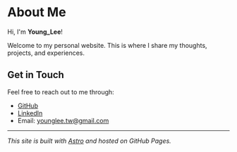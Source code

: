 # About Me

Hi, I'm **Young_Lee**!

Welcome to my personal website. This is where I share my thoughts, projects, and experiences.

## Get in Touch

Feel free to reach out to me through:
- [GitHub](https://github.com/youngleetw)
- [LinkedIn](https://linkedin.com/in/youngleetw)
- Email: younglee.tw@gmail.com

---

*This site is built with [Astro](https://astro.build) and hosted on GitHub Pages.*